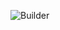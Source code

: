 ![Builder](https://user-images.githubusercontent.com/69672253/174474713-e6b955c6-9d13-49d2-bf49-34695d7848bb.png)
